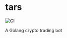 # tars
![CI](https://github.com/wexel-nath/tars/actions/workflows/main.yml/badge.svg)

A Golang crypto trading bot
